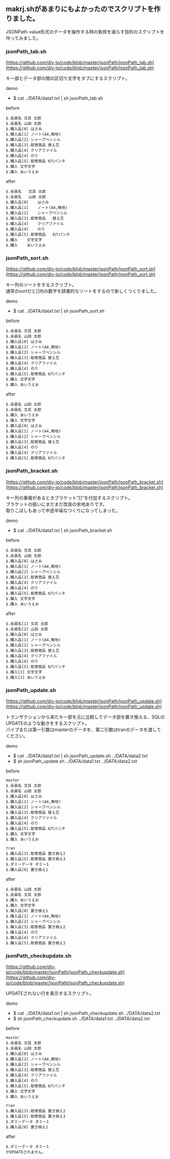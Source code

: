 ## makrj.shがあまりにもよかったのでスクリプトを作りました。

JSONPath-value形式のデータを操作する時の負担を減らす目的のスクリプトを作ってみました。

### jsonPath_tab.sh
[https://github.com/div-jp/code/blob/master/jsonPath/jsonPath_tab.sh](https://github.com/div-jp/code/blob/master/jsonPath/jsonPath_tab.sh)

キー部とデータ部の間の区切り文字をタブにするスクリプト。


demo
- $ cat ../DATA/data1.txt | sh jsonPath_tab.sh


before

~~~~
$.会員名 文具 太郎
$.会員名 山田 太郎
$.購入品[0] はさみ
$.購入品[1] ノート(A4,無地)
$.購入品[2] シャープペンシル
$.購入品[3].取寄商品 替え芯
$.購入品[4] クリアファイル
$.購入品[4] のり
$.購入品[5].取寄商品 6穴パンチ
$.購入 文字文字
$.購入 あいうえお
~~~~

after

~~~~
$.会員名	文具 太郎
$.会員名	山田 太郎
$.購入品[0]	はさみ
$.購入品[1]	ノート(A4,無地)
$.購入品[2]	シャープペンシル
$.購入品[3].取寄商品	替え芯
$.購入品[4]	クリアファイル
$.購入品[4]	のり
$.購入品[5].取寄商品	6穴パンチ
$.購入	文字文字
$.購入	あいうえお
~~~~


### jsonPath_sort.sh

[https://github.com/div-jp/code/blob/master/jsonPath/jsonPath_sort.sh](https://github.com/div-jp/code/blob/master/jsonPath/jsonPath_sort.sh)


キー列のソートをするスクリプト。  
通常のsortだと[]内の数字を辞書的なソートをするので新しくつくりました。


demo
- $ cat ../DATA/data1.txt | sh jsonPath_sort.sh

before


~~~~
$.会員名 文具 太郎
$.会員名 山田 太郎
$.購入品[0] はさみ
$.購入品[1] ノート(A4,無地)
$.購入品[2] シャープペンシル
$.購入品[3].取寄商品 替え芯
$.購入品[4] クリアファイル
$.購入品[4] のり
$.購入品[5].取寄商品 6穴パンチ
$.購入 文字文字
$.購入 あいうえお
~~~~

after

~~~~
$.会員名 山田 太郎
$.会員名 文具 太郎
$.購入 あいうえお
$.購入 文字文字
$.購入品[0] はさみ
$.購入品[1] ノート(A4,無地)
$.購入品[2] シャープペンシル
$.購入品[3].取寄商品 替え芯
$.購入品[4] のり
$.購入品[4] クリアファイル
$.購入品[5].取寄商品 6穴パンチ
~~~~

### jsonPath_bracket.sh

[https://github.com/div-jp/code/blob/master/jsonPath/jsonPath_bracket.sh](https://github.com/div-jp/code/blob/master/jsonPath/jsonPath_bracket.sh)


キー列の重複があるときブラケット"[]"を付加するスクリプト。  
ブラケットの扱いにまだまだ改良の余地ありです。  
取りこぼしもあって中途半端なつくりになってしまった。



demo
- $ cat ../DATA/data1.txt | sh jsonPath_bracket.sh


before

~~~~
$.会員名 文具 太郎
$.会員名 山田 太郎
$.購入品[0] はさみ
$.購入品[1] ノート(A4,無地)
$.購入品[2] シャープペンシル
$.購入品[3].取寄商品 替え芯
$.購入品[4] クリアファイル
$.購入品[4] のり
$.購入品[5].取寄商品 6穴パンチ
$.購入 文字文字
$.購入 あいうえお
~~~~

after

~~~~
$.会員名[1] 文具 太郎
$.会員名[2] 山田 太郎
$.購入品[0] はさみ
$.購入品[1] ノート(A4,無地)
$.購入品[2] シャープペンシル
$.購入品[3].取寄商品 替え芯
$.購入品[4] クリアファイル
$.購入品[4] のり
$.購入品[5].取寄商品 6穴パンチ
$.購入[1] 文字文字
$.購入[2] あいうえお
~~~~



### jsonPath_update.sh

[https://github.com/div-jp/code/blob/master/jsonPath/jsonPath_update.sh](https://github.com/div-jp/code/blob/master/jsonPath/jsonPath_update.sh)


トランザクションから来たキー部を元に比較してデータ部を置き換える、SQLのUPDATEのような動きをするスクリプト。  
パイプまたは第一引数はmasterのデータを、第二引数はtranのデータを渡してください。


demo
- $ cat ../DATA/data1.txt | sh jsonPath_update.sh ../DATA/data2.txt
- $ sh jsonPath_update.sh ../DATA/data1.txt ../DATA/data2.txt


before

~~~~
master
$.会員名 文具 太郎
$.会員名 山田 太郎
$.購入品[0] はさみ
$.購入品[1] ノート(A4,無地)
$.購入品[2] シャープペンシル
$.購入品[3].取寄商品 替え芯
$.購入品[4] クリアファイル
$.購入品[4] のり
$.購入品[5].取寄商品 6穴パンチ
$.購入 文字文字
$.購入 あいうえお

tran
$.購入品[3].取寄商品 置き換え2
$.購入品[5].取寄商品 置き換え3
$.ダミーデータ ダミー1
$.購入品[0] 置き換え1
~~~~

after

~~~~
$.会員名 山田 太郎
$.会員名 文具 太郎
$.購入 あいうえお
$.購入 文字文字
$.購入品[0] 置き換え1
$.購入品[1] ノート(A4,無地)
$.購入品[2] シャープペンシル
$.購入品[3].取寄商品 置き換え2
$.購入品[4] のり
$.購入品[4] クリアファイル
$.購入品[5].取寄商品 置き換え3
~~~~


### jsonPath_checkupdate.sh

[https://github.com/div-jp/code/blob/master/jsonPath/jsonPath_checkupdate.sh](https://github.com/div-jp/code/blob/master/jsonPath/jsonPath_checkupdate.sh)



UPDATEされない行を表示するスクリプト。


demo
- $ cat ../DATA/data1.txt | sh jsonPath_checkupdate.sh ../DATA/data2.txt
- $ sh jsonPath_checkupdate.sh ../DATA/data1.txt ../DATA/data2.txt



before

~~~~
master
$.会員名 文具 太郎
$.会員名 山田 太郎
$.購入品[0] はさみ
$.購入品[1] ノート(A4,無地)
$.購入品[2] シャープペンシル
$.購入品[3].取寄商品 替え芯
$.購入品[4] クリアファイル
$.購入品[4] のり
$.購入品[5].取寄商品 6穴パンチ
$.購入 文字文字
$.購入 あいうえお

tran
$.購入品[3].取寄商品 置き換え2
$.購入品[5].取寄商品 置き換え3
$.ダミーデータ ダミー1
$.購入品[0] 置き換え1
~~~~

after

~~~~
$.ダミーデータ ダミー1
がUPDATEされません。
~~~~






